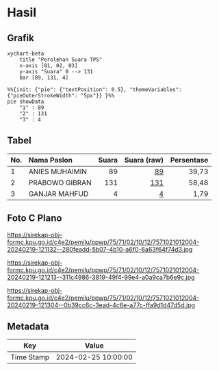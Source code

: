 # Hasil

## Grafik

```mermaid
xychart-beta
    title "Perolehan Suara TPS"
    x-axis [01, 02, 03]
    y-axis "Suara" 0 --> 131
    bar [89, 131, 4]
```

```mermaid
%%{init: {"pie": {"textPosition": 0.5}, "themeVariables": {"pieOuterStrokeWidth": "5px"}} }%%
pie showData
    "1" : 89
    "2" : 131
    "3" : 4
```

## Tabel

| No. | Nama Paslon    | Suara | Suara (raw) | Persentase |
|:--- |:-------------- | -----:| -----------:| ----------:|
| 1   | ANIES MUHAIMIN | 89    | [89][p-1]   | 39,73      |
| 2   | PRABOWO GIBRAN | 131   | [131][p-2]  | 58,48      |
| 3   | GANJAR MAHFUD  | 4     | [4][p-3]    | 1,79       |


[p-1]: https://github.com/gigit-pemilu/pemilu-2024-75-gorontalo/blob/main/pilpres/hitung-suara/sub/75-gorontalo/sub/71-kota-gorontalo/sub/02-kota-selatan/sub/1012-biawu/sub/004-tps/sub/paslon-1.txt
[p-2]: https://github.com/gigit-pemilu/pemilu-2024-75-gorontalo/blob/main/pilpres/hitung-suara/sub/75-gorontalo/sub/71-kota-gorontalo/sub/02-kota-selatan/sub/1012-biawu/sub/004-tps/sub/paslon-2.txt
[p-3]: https://github.com/gigit-pemilu/pemilu-2024-75-gorontalo/blob/main/pilpres/hitung-suara/sub/75-gorontalo/sub/71-kota-gorontalo/sub/02-kota-selatan/sub/1012-biawu/sub/004-tps/sub/paslon-3.txt

## Foto C Plano

https://sirekap-obj-formc.kpu.go.id/c4e2/pemilu/ppwp/75/71/02/10/12/7571021012004-20240219-121132--280feadd-5b07-4b10-a6f0-6a63f64f74d3.jpg

https://sirekap-obj-formc.kpu.go.id/c4e2/pemilu/ppwp/75/71/02/10/12/7571021012004-20240219-121213--311c4986-3819-49f4-99e4-a0a9ca7b6e9c.jpg

https://sirekap-obj-formc.kpu.go.id/c4e2/pemilu/ppwp/75/71/02/10/12/7571021012004-20240219-121304--0b39cc6c-3ead-4c6e-a77c-ffa9d1d47d5d.jpg


## Metadata

| Key        | Value               |
| ---------- | ------------------- |
| Time Stamp | 2024-02-25 10:00:00 |



